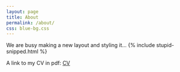 ```yaml
---
layout: page
title: About
permalink: /about/
css: blue-bg.css
---
```


We are busy making a new layout and styling it...
{% include stupid-snipped.html %}

A link to my CV in pdf: <a href="https://grfreche.github.io/pdfs/Resume_2019.pdf" class="image fit">CV</a>


